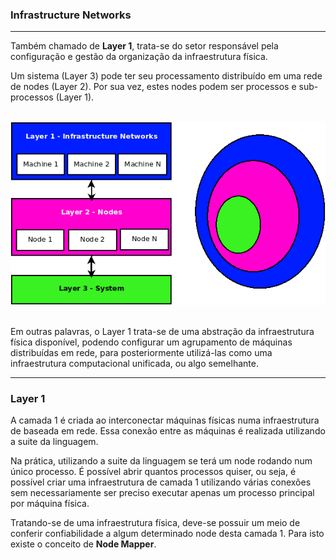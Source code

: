 ### <b>Infrastructure Networks</b>

****

Também chamado de <b>Layer 1</b>, trata-se do setor responsável pela configuração e gestão da organização da infraestrutura física. 

Um sistema (Layer 3) pode ter seu processamento distribuído em uma rede de nodes (Layer 2). Por sua vez, estes nodes podem ser processos e sub-processos (Layer 1).

<p align="center" >
<br>
<img src="../0%20-%20extras/diagram/general-1.png" />
<br>
<br>
</p>

Em outras palavras, o Layer 1 trata-se de uma abstração da infraestrutura física disponível, podendo configurar um agrupamento de máquinas distribuídas em rede, para posteriormente utilizá-las como uma infraestrutura computacional unificada, ou algo semelhante.

****

### <b>Layer 1</b>

A camada 1 é criada ao interconectar máquinas físicas numa infraestrutura de baseada em rede. Essa conexão entre as máquinas é realizada utilizando a suite da linguagem.

Na prática, utilizando a suite da linguagem se terá um node rodando num único processo. É possível abrir quantos processos quiser, ou seja, é possível criar uma infraestrutura de camada 1 utilizando várias conexões sem necessariamente ser preciso executar apenas um processo principal por máquina física.

Tratando-se de uma infraestrutura física, deve-se possuir um meio de conferir confiabilidade a algum determinado node desta camada 1. Para isto existe o conceito de <b>Node Mapper</b>.

